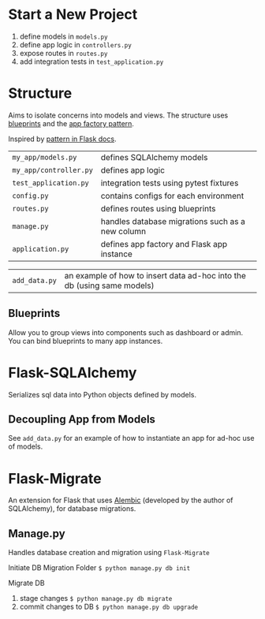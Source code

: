 # Start a New Project
1. define models in `models.py`
2. define app logic in `controllers.py`
3. expose routes in `routes.py`
4. add integration tests in `test_application.py`

# Structure 
Aims to isolate concerns into models and views. The structure uses [blueprints](http://flask.pocoo.org/docs/0.12/blueprints/#blueprints) and the [app factory pattern](http://flask.pocoo.org/docs/0.12/patterns/appfactories/).

Inspired by [pattern in Flask docs](http://flask.pocoo.org/docs/0.12/patterns/packages/).

| | |
| ------------- | ------------- |
| `my_app/models.py` | defines SQLAlchemy models |
| `my_app/controller.py` | defines app logic |
| `test_application.py` | integration tests using pytest fixtures |
| `config.py` | contains configs for each environment |
| `routes.py` | defines routes using blueprints |
| `manage.py` | handles database migrations such as a new column |
| `application.py` | defines app factory and Flask app instance |


| | |
| ------------- | ------------- |
| `add_data.py` | an example of how to insert data ad-hoc into the db (using same models) |


## Blueprints
Allow you to group views into components such as dashboard or admin. 
You can bind blueprints to many app instances.


# Flask-SQLAlchemy
Serializes sql data into Python objects defined by models.

## Decoupling App from Models
See `add_data.py` for an example of how to instantiate an app for ad-hoc use of models.

# Flask-Migrate
An extension for Flask that uses [Alembic](http://alembic.zzzcomputing.com/en/latest/) (developed by the author of SQLAlchemy), for database migrations.

## Manage.py
Handles database creation and migration using `Flask-Migrate`

Initiate DB Migration Folder
`$ python manage.py db init`

Migrate DB
1. stage changes
`$ python manage.py db migrate`
2. commit changes to DB
`$ python manage.py db upgrade`


